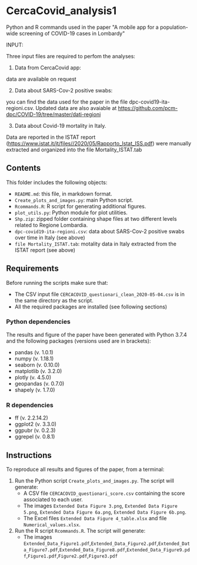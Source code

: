 # CercaCovid_analysis1
Python and R commands used in the paper "A mobile app for a population-wide screening of COVID-19 cases in Lombardy"

INPUT:

Three input files are required to perfom the analyses:

1. Data from CercaCovid app:

data are available on request

2. Data about SARS-Cov-2 positive swabs:

you can find the data used for the paper in the file dpc-covid19-ita-regioni.csv.
Updated data are also avaiable at https://github.com/pcm-dpc/COVID-19/tree/master/dati-regioni

3. Data about Covid-19 mortality in Italy.

Data are reported in the ISTAT report (https://www.istat.it/it/files//2020/05/Rapporto_Istat_ISS.pdf)
were manually extracted and organized into the file Mortality_ISTAT.tab 

## Contents

This folder includes the following objects:

- `README.md`: this file, in markdown format.
- `Create_plots_and_images.py`: main Python script.
- `Rcommands.R`: R script for generating additional figures.
- `plot_utils.py`: Python module for plot utilities.
- `Shp.zip`: zipped folder containing shape files at two different levels related to Regione Lombardia.
- `dpc-covid19-ita-regioni.csv`: data about SARS-Cov-2 positive swabs over time in Italy (see above)
- `file Mortality_ISTAT.tab`: motality data in Italy extracted from the ISTAT report (see above)

## Requirements

Before running the scripts make sure that:

- The CSV input file `CERCACOVID_questionari_clean_2020-05-04.csv` is in the same directory as the script.
- All the required packages are installed (see following sections)

### Python dependencies

The results and figure of the paper have been generated with Python 3.7.4 and the following packages (versions used are in brackets):

- pandas (v. 1.0.1)
- numpy (v. 1.18.1)
- seaborn (v. 0.10.0)
- matplotlib (v. 3.2.0)
- plotly (v. 4.5.0)
- geopandas (v. 0.7.0)
- shapely (v. 1.7.0)

### R dependencies

- ff (v. 2.2.14.2)
- ggplot2 (v. 3.3.0)
- ggpubr (v. 0.2.3)
- ggrepel (v. 0.8.1)

## Instructions

To reproduce all results and figures of the paper, from a terminal:

1. Run the Python script `Create_plots_and_images.py`. The script will generate:
    - A CSV file `CERCACOVID_questionari_score.csv` containing the score associated to each user.
    - The images `Extended Data Figure 3.png`, `Extended Data Figure 5.png`, `Extended Data Figure 6a.png`, `Extended Data Figure 6b.png`.
    - The Excel files `Extended Data Figure 4_table.xlsx` and file `Numerical_values.xlsx`.
2. Run the R script `Rcommands.R`. The script will generate:
    - The images `Extended_Data_Figure1.pdf`,`Extended_Data_Figure2.pdf`,`Extended_Data_Figure7.pdf`,`Extended_Data_Figure8.pdf`,`Extended_Data_Figure9.pdf`,`Figure1.pdf`,`Figure2.pdf`,`Figure3.pdf`


